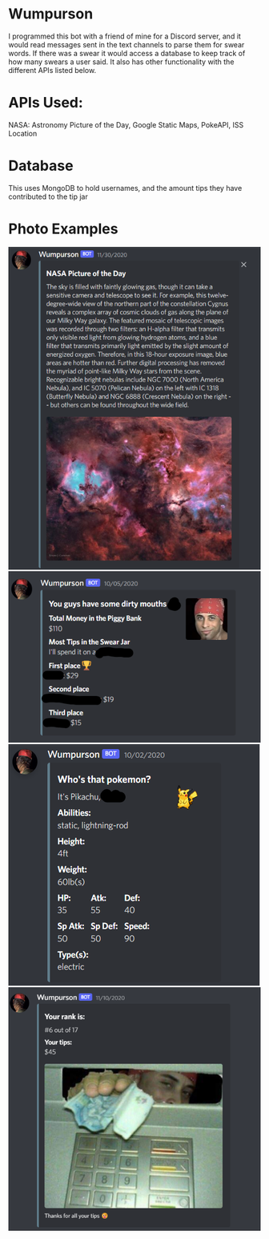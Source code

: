 # Wumpurson
I programmed this bot with a friend of mine for a Discord server, and it would read messages sent in the text channels to parse them for swear words. If there was a swear it would access a database to keep track of how many swears a user said. It also has other functionality with the different APIs listed below.

# APIs Used:
NASA: Astronomy Picture of the Day,
Google Static Maps,
PokeAPI,
ISS Location
# Database
This uses MongoDB to hold usernames, and the amount tips they have contributed to the tip jar

# Photo Examples
![alt text](https://github.com/dentifrag/Discord-Bot-Wumpurson/blob/master/Wumpurson%20Photo%20Examples/NASA.png)
![alt text](https://github.com/dentifrag/Discord-Bot-Wumpurson/blob/master/Wumpurson%20Photo%20Examples/piggy-bank.png)
![alt text](https://github.com/dentifrag/Discord-Bot-Wumpurson/blob/master/Wumpurson%20Photo%20Examples/pokemon.png)
![alt text](https://github.com/dentifrag/Discord-Bot-Wumpurson/blob/master/Wumpurson%20Photo%20Examples/thank-you-tips.png)
